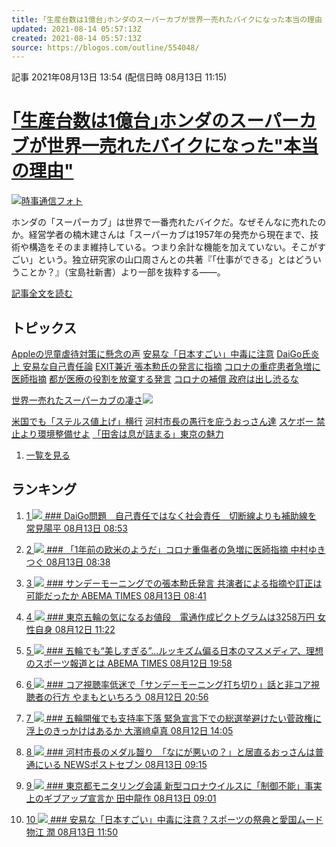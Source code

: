 ```yaml
---
title: ｢生産台数は1億台｣ホンダのスーパーカブが世界一売れたバイクになった本当の理由
updated: 2021-08-14 05:57:13Z
created: 2021-08-14 05:57:13Z
source: https://blogos.com/outline/554048/
---
```


 記事
2021年08月13日 13:54 (配信日時 08月13日 11:15)

# [｢生産台数は1億台｣ホンダのスーパーカブが世界一売れたバイクになった"本当の理由"](https://blogos.com/article/554048/)

[![](https://static.blogos.com/media/img/489374/ref_s.jpg)時事通信フォト](https://blogos.com/article/554048/)

ホンダの「スーパーカブ」は世界で一番売れたバイクだ。なぜそんなに売れたのか。経営学者の楠木建さんは「スーパーカブは1957年の発売から現在まで、技術や構造をそのまま維持している。つまり余計な機能を加えていない。そこがすごい」という。独立研究家の山口周さんとの共著『「仕事ができる」とはどういうことか？』（宝島社新書）より一部を抜粋する――。

[記事全文を読む](https://blogos.com/article/554048/)

## トピックス

[Appleの児童虐待対策に懸念の声](https://blogos.com/outline/554057/)
[安易な「日本すごい」中毒に注意](https://blogos.com/outline/554058/)
[DaiGo氏炎上 安易な自己責任論](https://blogos.com/outline/554012/)
[EXIT兼近 張本勲氏の発言に指摘](https://blogos.com/outline/554013/)
[コロナの重症患者急増に医師指摘](https://blogos.com/outline/554008/)
[都が医療の役割を放棄する発言](https://blogos.com/outline/554015/)
[コロナの補償 政府は出し渋るな](https://blogos.com/outline/554017/)

[世界一売れたスーパーカブの凄さ](https://blogos.com/outline/554048/)![](https://static.blogos.com/pc/image/refine/new.png)

[米国でも「ステルス値上げ」横行](https://blogos.com/outline/554031/)
[河村市長の愚行を庇うおっさん達](https://blogos.com/outline/553923/)
[スケボー 禁止より環境整備せよ](https://blogos.com/outline/554010/)
[「田舎は息が詰まる」東京の魅力](https://blogos.com/outline/553757/)
1.   [一覧を見る](https://blogos.com/article/pickup_archive/0/)

## ランキング

1.   [   1  ![](https://static.blogos.com/media/member/66301/icon.png?1628832606)    ### DaiGo問題　自己責任ではなく社会責任　切断線よりも補助線を       常見陽平    08月13日 08:53](https://blogos.com/article/554012/)

2.   [   2  ![](https://static.blogos.com/media/member/3786/icon.png?1628832606)    ### 「1年前の欧米のようだ」コロナ重傷者の急増に医師指摘       中村ゆきつぐ    08月13日 08:38](https://blogos.com/article/554008/)

3.   [   3  ![](https://static.blogos.com/media/member/144960/icon.png?1628832606)    ### サンデーモーニングでの張本勲氏発言 共演者による指摘や訂正は可能だったか       ABEMA TIMES    08月13日 08:41](https://blogos.com/article/554013/)

4.   [   4  ![](https://static.blogos.com/media/member/146233/icon.png?1628832606)    ### 東京五輪の気になるお値段　電通作成ピクトグラムは3258万円       女性自身    08月12日 11:22](https://blogos.com/article/553866/)

5.   [   5  ![](https://static.blogos.com/media/member/144960/icon.png?1628832606)    ### 五輪でも“美しすぎる”…ルッキズム偏る日本のマスメディア、理想のスポーツ報道とは       ABEMA TIMES    08月12日 19:58](https://blogos.com/article/553966/)

6.   [   6  ![](https://static.blogos.com/media/member/187/icon.png?1628832606)    ### コア視聴率低迷で「サンデーモーニング打ち切り」話と非コア視聴者の行方       やまもといちろう    08月12日 20:56](https://blogos.com/article/553967/)

7.   [   7  ![](https://static.blogos.com/media/member/179642/icon.png?1628832606)    ### 五輪開催でも支持率下落 緊急宣言下での総選挙避けたい菅政権に浮上のきっかけはあるか       大濱﨑卓真    08月12日 14:05](https://blogos.com/article/553895/)

8.   [   8  ![](https://static.blogos.com/media/member/141337/icon.png?1628832606)    ### 河村市長のメダル齧り　「なにが悪いの？」と居直るおっさんは普通にいる       NEWSポストセブン    08月13日 09:15](https://blogos.com/article/553923/)

9.   [   9  ![](https://static.blogos.com/media/member/225/icon.png?1628832606)    ### 東京都モニタリング会議 新型コロナウイルスに「制御不能」事実上のギブアップ宣言か       田中龍作    08月13日 09:01](https://blogos.com/article/554015/)

10.   [   10  ![](https://static.blogos.com/media/member/182445/icon.png?1628832606)    ### 安易な「日本すごい」中毒に注意？スポーツの祭典と愛国ムード       物江 潤    08月13日 11:50](https://blogos.com/article/554058/)
